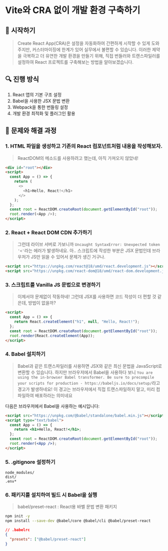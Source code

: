# Vite와 CRA 없이 개발 환경 구축하기

## 🎯 시작하기

> Create React App(CRA)은 설정을 자동화하여 간편하게 시작할 수 있게 도와주지만, 커스터마이징에 한계가 있어 실무에서 불편할 수 있습니다. 이러한 제약을 극복하고 더 유연한 개발 환경을 만들기 위해, 직접 번들러와 트랜스파일러를 설정하여 React 프로젝트를 구축해보는 방법을 알아보겠습니다.

## 🔍 진행 방식

1. React 앱의 기본 구조 설정
2. Babel을 사용한 JSX 문법 변환
3. Webpack을 통한 번들링 설정
4. 개발 환경 최적화 및 플러그인 활용

## 🚀 문제와 해결 과정

### 1. HTML 파일을 생성하고 기존의 React 컴포넌트처럼 내용을 작성해보자.

> ReactDOM의 메소드를 사용하려고 했는데, 아직 가져오지 않았네!

```html
<div id="root"></div>
<script>
  const App = () => {
    return (
      <>
        <h1>Hello, React!</h1>
      </>
    );
  };
  const root = ReactDOM.createRoot(document.getElementById("root"));
  root.render(<App />);
</script>
```

### 2. React + React DOM CDN 추가하기

> 그런데 라이브 서버로 가보니까 `Uncaught SyntaxError: Unexpected token '<'`라는 에러가 발생하네요. 아.. 스크립트에 작성한 부분은 JSX 문법인데 브라우저가 JS만 읽을 수 있어서 문제가 생긴 거구나.

```html
<script src="https://unpkg.com/react@18/umd/react.development.js"></script>
<script src="https://unpkg.com/react-dom@18/umd/react-dom.development.js"></script>
```

### 3. 스크립트를 Vanilla JS 문법으로 변경하기

> 이제서야 문제없이 작동하네! 그런데 JSX를 사용하면 코드 작성이 더 편할 것 같은데, 방법이 없을까?

```html
<script>
  const App = () => {
    return React.createElement("h1", null, "Hello, React!");
  };
  const root = ReactDOM.createRoot(document.getElementById("root"));
  root.render(React.createElement(App));
</script>
```

### 4. Babel 설치하기

> Babel과 같은 트랜스파일러를 사용하면 JSX와 같은 최신 문법을 JavaScript로 변환할 수 있습니다. 하지만 브라우저에서 Babel을 사용하다 보니 `You are using the in-browser Babel transformer. Be sure to precompile your scripts for production - https://babeljs.io/docs/setup/`라고 경고가 발생하네요! 이 경고는 브라우저에서 직접 트랜스파일하지 말고, 미리 컴파일하여 배포하라는 의미네요

다음은 브라우저에서 Babel을 사용하는 예시입니다:

```html
<script src="https://unpkg.com/@babel/standalone/babel.min.js"></script>
<script type="text/babel">
  const App = () => {
    return <h1>Hello, React!</h1>;
  };
  const root = ReactDOM.createRoot(document.getElementById("root"));
  root.render(<App />);
</script>
```

### 5. .gitignore 설정하기

```
node_modules/
dist/
.env*
```

### 6. 패키지를 설치하여 빌드 시 Babel을 실행

> babel/preset-react : React용 바벨 문법 변환 패키지

```bash
npm init -y
npm install --save-dev @babel/core @babel/cli @babel/preset-react
```

```json
// .babelrc
{
  "presets": ["@babel/preset-react"]
}
```
